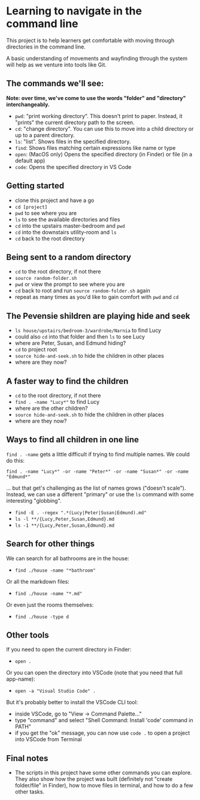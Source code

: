 # Learning to navigate in the command line

This project is to help learners get comfortable with moving through directories in the command line.

A basic understanding of movements and wayfinding through the system will help as we venture into tools like Git.

## The commands we'll see:

**Note: over time, we've come to use the words "folder" and "directory" interchangeably.**

- `pwd`: "print working directory". This doesn't print to paper. Instead, it "prints" the current directory path to the screen.
- `cd`: "change directory". You can use this to move into a child directory or up to a parent directory.
- `ls`: "list". Shows files in the specified directory.
- `find`: Shows files matching certain expressions like name or type
- `open`: (MacOS only) Opens the specified directory (in Finder) or file (in a default app)
- `code`: Opens the specified directory in VS Code

## Getting started

- clone this project and have a go
- `cd [project]`
- `pwd` to see where you are
- `ls` to see the available directories and files
- `cd` into the upstairs master-bedroom and `pwd`
- `cd` into the downstairs utility-room and `ls`
- `cd` back to the root directory

## Being sent to a random directory

- `cd` to the root directory, if not there
- `source random-folder.sh`
- `pwd` or view the prompt to see where you are
- `cd` back to root and run `source random-folder.sh` again
- repeat as many times as you'd like to gain comfort with `pwd` and `cd`

## The Pevensie shildren are playing hide and seek

- `ls house/upstairs/bedroom-3/wardrobe/Narnia` to find Lucy
- could also `cd` into that folder and then `ls` to see Lucy
- where are Peter, Susan, and Edmund hiding?
- `cd` to project root
- `source hide-and-seek.sh` to hide the children in other places
- where are they now?

## A faster way to find the children

- `cd` to the root directory, if not there
- `find . -name "Lucy*"` to find Lucy
- where are the other children?
- `source hide-and-seek.sh` to hide the children in other places
- where are they now?

## Ways to find all children in one line

`find . -name` gets a little difficult if trying to find multiple names. We could do this:

`find . -name "Lucy*" -or -name "Peter*" -or -name "Susan*" -or -name "Edmund*"`

... but that get's challenging as the list of names grows ("doesn't scale"). Instead, we can use a different "primary" or use the `ls` command with some interesting "globbing".

- `find -E . -regex ".*(Lucy|Peter|Susan|Edmund).md"`
- `ls -l **/{Lucy,Peter,Susan,Edmund}.md`
- `ls -1 **/{Lucy,Peter,Susan,Edmund}.md`

## Search for other things

We can search for all bathrooms are in the house:

- `find ./house -name "*bathroom"`

Or all the markdown files:

- `find ./house -name "*.md"`

Or even just the rooms themselves:

- `find ./house -type d`

## Other tools

If you need to open the current directory in Finder:

- `open .`

Or you can open the directory into VSCode (note that you need that full app-name):

- `open -a "Visual Studio Code" .`

But it's probably better to install the VSCode CLI tool:

- inside VSCode, go to "View -> Command Palette..."
- type "command" and select "Shell Command: Install 'code' command in PATH"
- if you get the "ok" message, you can now use `code .` to open a project into VSCode from Terminal

## Final notes

- The scripts in this project have some other commands you can explore. They also show how the project was built (definitely not "create folder/file" in Finder), how to move files in terminal, and how to do a few other tasks.
